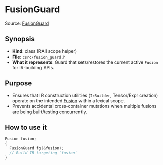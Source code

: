 # FusionGuard

Source: [FusionGuard](../../csrc/fusion_guard.h#L21)

## Synopsis
- **Kind**: class (RAII scope helper)
- **File**: `csrc/fusion_guard.h`
- **What it represents**: Guard that sets/restores the current active `Fusion` for IR-building APIs.

## Purpose
- Ensures that IR construction utilities (`IrBuilder`, Tensor/Expr creation) operate on the intended [Fusion](../../csrc/fusion.h#L134) within a lexical scope.
- Prevents accidental cross-container mutations when multiple fusions are being built/testing concurrently.

## How to use it
```cpp
Fusion fusion;
{
  FusionGuard fg(&fusion);
  // Build IR targeting `fusion`
}
```
